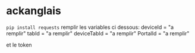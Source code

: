 # ackanglais
`pip install requests`
remplir les variables ci dessous:
deviceId = "a remplir"
tabId = "a remplir"
deviceTabId = "a remplir"
PortalId = "a remplir"

et le token
